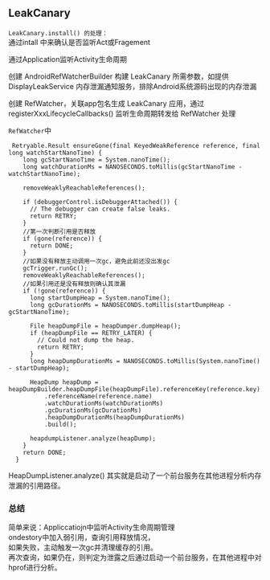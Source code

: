 ## LeakCanary  
```LeakCanary.install() 的处理：```  
通过intall 中来确认是否监听Act或Fragement    

通过Application监听Activity生命周期  

创建 AndroidRefWatcherBuilder 构建 LeakCanary 所需参数，如提供 DisplayLeakService 内存泄漏通知服务，排除Android系统源码出现的内存泄漏

创建 RefWatcher，关联app包名生成 LeakCanary 应用，通过 registerXxxLifecycleCallbacks() 监听生命周期转发给 RefWatcher 处理

```RefWatcher```中
```
 Retryable.Result ensureGone(final KeyedWeakReference reference, final long watchStartNanoTime) {
    long gcStartNanoTime = System.nanoTime();
    long watchDurationMs = NANOSECONDS.toMillis(gcStartNanoTime - watchStartNanoTime);

    removeWeaklyReachableReferences();

    if (debuggerControl.isDebuggerAttached()) {
      // The debugger can create false leaks.
      return RETRY;
    }
    //第一次判断引用是否释放
    if (gone(reference)) {
      return DONE;
    }
    //如果没有释放主动调用一次gc，避免此前还没出发gc
    gcTrigger.runGc();
    removeWeaklyReachableReferences();
    //如果引用还是没有释放则确认其泄漏
    if (!gone(reference)) {
      long startDumpHeap = System.nanoTime();
      long gcDurationMs = NANOSECONDS.toMillis(startDumpHeap - gcStartNanoTime);

      File heapDumpFile = heapDumper.dumpHeap();
      if (heapDumpFile == RETRY_LATER) {
        // Could not dump the heap.
        return RETRY;
      }
      long heapDumpDurationMs = NANOSECONDS.toMillis(System.nanoTime() - startDumpHeap);

      HeapDump heapDump = heapDumpBuilder.heapDumpFile(heapDumpFile).referenceKey(reference.key)
          .referenceName(reference.name)
          .watchDurationMs(watchDurationMs)
          .gcDurationMs(gcDurationMs)
          .heapDumpDurationMs(heapDumpDurationMs)
          .build();

      heapdumpListener.analyze(heapDump);
    }
    return DONE;
  }
```
 HeapDumpListener.analyze() 其实就是启动了一个前台服务在其他进程分析内存泄漏的引用路径。     
### 总结
简单来说：Appliccatiojn中监听Activity生命周期管理  
ondestory中加入弱引用，查询引用释放情况，  
如果失败，主动触发一次gc并清理缓存的引用。  
再次查询，如果仍在，则判定为泄露之后通过启动一个前台服务，在其他进程中对hprof进行分析。

 
 
 
 

